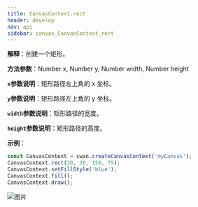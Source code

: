 ```yaml
---
title: CanvasContext.rect
header: develop
nav: api
sidebar: canvas_CanvasContext_rect
---
```


 

**解释**：创建一个矩形。

**方法参数**：Number x, Number y, Number width, Number height

**`x`参数说明**：矩形路径左上角的 x 坐标。

**`y`参数说明**：矩形路径左上角的 y 坐标。

**`width`参数说明**：矩形路径的宽度。

**`height`参数说明**：矩形路径的高度。

**示例**：

```js
const CanvasContext = swan.createCanvasContext('myCanvas');
CanvasContext.rect(30, 30, 150, 75);
CanvasContext.setFillStyle('blue');
CanvasContext.fill();
CanvasContext.draw();
```

![图片](../../../img/api/canvas/rect.png)

